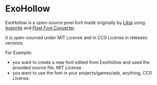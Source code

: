 # ExoHollow

ExoHollow is a open-source pixel font made originally by [Likia](https://github.com/LikiaBili) using [Aseprite](https://www.aseprite.org/) and [Pixel Font Converter](https://yal.cc/r/20/pixelfont/).

It is open-sourced under MIT License and in CC0 License in releases versions. 

For Example:

- you want to create a new font edited from ExoHollow and used the provided source file, MIT License.
- you want to use the font in your projects/games/ads, anything, CC0 License.

